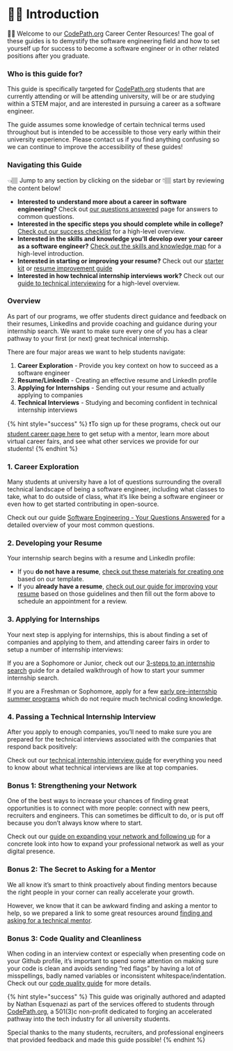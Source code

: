 # 👋🏾 Introduction

👋🏾 Welcome to our [CodePath.org](http://codepath.org/) Career Center Resources! The goal of these guides is to demystify the software engineering field and how to set yourself up for success to become a software engineer or in other related positions after you graduate.

### Who is this guide for? <a id="Who-is-this-guide-for"></a>

This guide is specifically targeted for [CodePath.org](http://codepath.org/) students that are currently attending or will be attending university, will be or are studying within a STEM major, and are interested in pursuing a career as a software engineer.

The guide assumes some knowledge of certain technical terms used throughout but is intended to be accessible to those very early within their university experience. Please contact us if you find anything confusing so we can continue to improve the accessibility of these guides!

### Navigating this Guide <a id="Navigating-this-Guide"></a>

👈🏽 Jump to any section by clicking on the sidebar or 👇🏽 start by reviewing the content below!

* **Interested to understand more about a career in software engineering?** Check out [our questions answered](software-engineering/your-questions-answered/) page for answers to common questions.
* **Interested in the specific steps you should complete while in college?** [Check out our success checklist](success-checklist.md) for a high-level overview.
* **Interested in the skills and knowledge you’ll develop over your career as a software engineer?** [Check out the skills and knowledge map](skills-and-knowledge-tree.md) for a high-level introduction.
* **Interested in starting or improving your resume?** Check out our [starter kit](https://goo.gl/q5dp5w) or [resume improvement guide](internship-search/student-resume-guide.md)
* **Interested in how technical internship interviews work?** Check out our [guide to technical interviewing](technical-interviewing/technical-interviewing-guide.md) for a high-level overview.

### Overview <a id="Overview"></a>

As part of our programs, we offer students direct guidance and feedback on their resumes, LinkedIns and provide coaching and guidance during your internship search. We want to make sure every one of you has a clear pathway to your first \(or next\) great technical internship.

There are four major areas we want to help students navigate:

1. **Career Exploration** - Provide you key context on how to succeed as a software engineer
2. **Resume/LinkedIn** - Creating an effective resume and LinkedIn profile
3. **Applying for Internships** - Sending out your resume and actually applying to companies
4. **Technical Interviews** - Studying and becoming confident in technical internship interviews

{% hint style="success" %}
❗To sign up for these programs, check out our [student career page here](https://codepath.org/career) to get setup with a mentor, learn more about virtual career fairs, and see what other services we provide for our students!
{% endhint %}

### 1. Career Exploration <a id="1-Career-Exploration"></a>

Many students at university have a lot of questions surrounding the overall technical landscape of being a software engineer, including what classes to take, what to do outside of class, what it’s like being a software engineer or even how to get started contributing in open-source.

Check out our guide [Software Engineering - Your Questions Answered](software-engineering/your-questions-answered/) for a detailed overview of your most common questions.

### 2. Developing your Resume <a id="2-Developing-your-Resume"></a>

Your internship search begins with a resume and LinkedIn profile:

* If you **do not have a resume**, [check out these materials for creating one](https://goo.gl/q5dp5w) based on our template.
* If you **already have a resume**, [check out our guide for improving your resume](internship-search/student-resume-guide.md) based on those guidelines and then fill out the form above to schedule an appointment for a review.

### 3. Applying for Internships <a id="3-Applying-for-Internships"></a>

Your next step is applying for internships, this is about finding a set of companies and applying to them, and attending career fairs in order to setup a number of internship interviews:

If you are a Sophomore or Junior, check out our [3-steps to an internship search](https://medium.com/@seaon/3-step-guide-to-nail-your-internship-search-82ed58f7f6a) guide for a detailed walkthrough of how to start your summer internship search.

If you are a Freshman or Sophomore, apply for a few [early pre-internship summer programs](internship-search/early-internship-programs.md) which do not require much technical coding knowledge.

### 4. Passing a Technical Internship Interview <a id="4-Passing-a-Technical-Internship-Interview"></a>

After you apply to enough companies, you’ll need to make sure you are prepared for the technical interviews associated with the companies that respond back positively:

Check out our [technical internship interview guide](technical-interviewing/technical-interviewing-guide.md) for everything you need to know about what technical interviews are like at top companies.

### Bonus 1: Strengthening your Network <a id="Bonus-1-Strengthening-your-Network"></a>

One of the best ways to increase your chances of finding great opportunities is to connect with more people: connect with new peers, recruiters and engineers. This can sometimes be difficult to do, or is put off because you don’t always know where to start.

Check out our [guide on expanding your network and following up](internship-search/the-art-of-the-follow-up.md) for a concrete look into how to expand your professional network as well as your digital presence.

### Bonus 2: The Secret to Asking for a Mentor <a id="Bonus-2-The-Secret-to-Asking-for-a-Mentor"></a>

We all know it’s smart to think proactively about finding mentors because the right people in your corner can really accelerate your growth.

However, we know that it can be awkward finding and asking a mentor to help, so we prepared a link to some great resources around [finding and asking for a technical mentor](bonus/finding-a-mentor.md).

### Bonus 3: Code Quality and Cleanliness <a id="Bonus-3-Code-Quality-and-Cleanliness"></a>

When coding in an interview context or especially when presenting code on your Github profile, it’s important to spend some attention on making sure your code is clean and avoids sending “red flags” by having a lot of misspellings, badly named variables or inconsistent whitespace/indentation. Check out our [code quality guide](domain-specific/improving-code-quality.md) for more details.

{% hint style="success" %}
This guide was originally authored and adapted by Nathan Esquenazi as part of the services offered to students through [CodePath.org](http://codepath.org/), a 501\(3\)c non-profit dedicated to forging an accelerated pathway into the tech industry for all university students.

Special thanks to the many students, recruiters, and professional engineers that provided feedback and made this guide possible!
{% endhint %}

